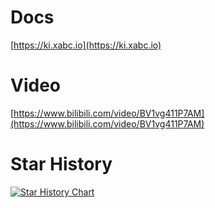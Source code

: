 # Docs

[https://ki.xabc.io](https://ki.xabc.io)

# Video

[https://www.bilibili.com/video/BV1vg411P7AM](https://www.bilibili.com/video/BV1vg411P7AM)

# Star History

[![Star History Chart](https://api.star-history.com/svg?repos=ywgx/ki&type=Date)](https://star-history.com/#ywgx/ki)
